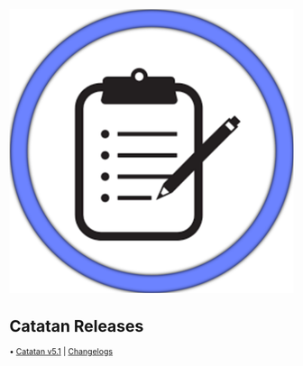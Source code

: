 ![images](images/20220130_202605.png)

# Catatan Releases
• [Catatan v5.1](https://github.com/FrogasQ/Catatan/releases/tag/5.1) | [Changelogs](https://github.com/FrogasQ/Catatan/blob/main/changelogs/v5.1.md)
